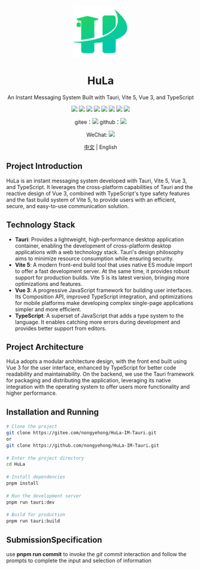<p align="center">
  <img width="144px" src="logo.png" />
</p>

<h1 align="center">HuLa</h1>
<p align="center">An Instant Messaging System Built with Tauri, Vite 5, Vue 3, and TypeScript</p>

<div align="center">
  <img src="https://img.shields.io/badge/TypeScript-blue?logo=Typescript&style=flat&logoColor=fff">
  <img src="https://img.shields.io/badge/Vue3-35495E?logo=vue.js&logoColor=4FC08D">
  <img src="https://img.shields.io/badge/Tauri-24C8DB?logo=tauri&logoColor=FFC131">
  <img src="https://img.shields.io/badge/Rust-c57c54?logo=rust&logoColor=E34F26">
  <img src="https://img.shields.io/badge/Vite5-35495E?logo=vite&logoColor=41D1FF">
  <img src="https://img.shields.io/badge/UnoCss-efefef?logo=UnoCss&logoColor=606060">
  <img src="https://img.shields.io/badge/pnpm-909090?logo=pnpm&logoColor=FFC131">
  <img src="https://img.shields.io/badge/Sass-CC6699?logo=sass&logoColor=fff">
</div>

<p align="center">
  gitee：<a target="_blank" href="https://gitee.com/nongyehong/HuLa-IM-Tauri" title="HuLa"><img src="https://img.shields.io/badge/-Gitee-A80025?logo=gitee&logoColor=F16061"></a>
  github：<a target="_blank" href="https://github.com/nongyehong/HuLa-IM-Tauri" title="HuLa"><img src="https://img.shields.io/badge/-GitHub-181717?style=plastic&logo=github"></a>
</p>
<p align="center">
  WeChat: <img src="https://img.shields.io/badge/cy2439646234-07C160?logo=wechat&logoColor=fff">
</p>

<p align="center"><a href="README.zh-CN.md">中文</a> | English</p>

## Project Introduction

HuLa is an instant messaging system developed with Tauri, Vite 5, Vue 3, and TypeScript. It leverages the cross-platform capabilities of Tauri and the reactive design of Vue 3, combined with TypeScript's type safety features and the fast build system of Vite 5, to provide users with an efficient, secure, and easy-to-use communication solution.

## Technology Stack

- **Tauri**: Provides a lightweight, high-performance desktop application container, enabling the development of cross-platform desktop applications with a web technology stack. Tauri's design philosophy aims to minimize resource consumption while ensuring security.
- **Vite 5**: A modern front-end build tool that uses native ES module import to offer a fast development server. At the same time, it provides robust support for production builds. Vite 5 is its latest version, bringing more optimizations and features.
- **Vue 3**: A progressive JavaScript framework for building user interfaces. Its Composition API, improved TypeScript integration, and optimizations for mobile platforms make developing complex single-page applications simpler and more efficient.
- **TypeScript**: A superset of JavaScript that adds a type system to the language. It enables catching more errors during development and provides better support from editors.

## Project Architecture

HuLa adopts a modular architecture design, with the front end built using Vue 3 for the user interface, enhanced by TypeScript for better code readability and maintainability. On the backend, we use the Tauri framework for packaging and distributing the application, leveraging its native integration with the operating system to offer users more functionality and higher performance.

## Installation and Running

```bash
# Clone the project
git clone https://gitee.com/nongyehong/HuLa-IM-Tauri.git
or
git clone https://github.com/nongyehong/HuLa-IM-Tauri.git

# Enter the project directory
cd HuLa

# Install dependencies
pnpm install

# Run the development server
pnpm run tauri:dev

# Build for production
pnpm run tauri:build
```

## SubmissionSpecification
use **pnpm run commit** to invoke the _git commit_ interaction and follow the prompts to complete the input and selection of information
